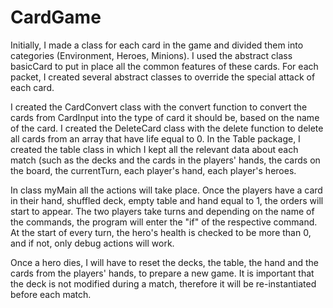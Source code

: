 # CardGame

Initially, I made a class for each card in the game and divided them into categories (Environment, Heroes, Minions). I used the abstract class basicCard to put in place all the common features of these cards. For each packet, I created several abstract classes to override the special attack of each card.

I created the CardConvert class with the convert function to convert the cards from CardInput into the type of card it should be, based on the name of the card. I created the DeleteCard class with the delete function to delete all cards from an array that have life equal to 0. In the Table package, I created the table class in which I kept all the relevant data about each match (such as the decks and the cards in the players' hands, the cards on the board, the currentTurn, each player's hand, each player's heroes.

In class myMain all the actions will take place. Once the players have a card in their hand, shuffled deck, empty table and hand equal to 1, the orders will start to appear. The two players take turns and depending on the name of the commands, the program will enter the "if" of the respective command. At the start of every turn, the hero's health is checked to be more than 0, and if not, only debug actions will work.

Once a hero dies, I will have to reset the decks, the table, the hand and the cards from the players' hands, to prepare a new game. It is important that the deck is not modified during a match, therefore it will be re-instantiated before each match.
